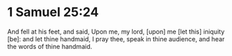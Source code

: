 # 1 Samuel 25:24

And fell at his feet, and said, Upon me, my lord, [upon] me [let this] iniquity [be]: and let thine handmaid, I pray thee, speak in thine audience, and hear the words of thine handmaid.